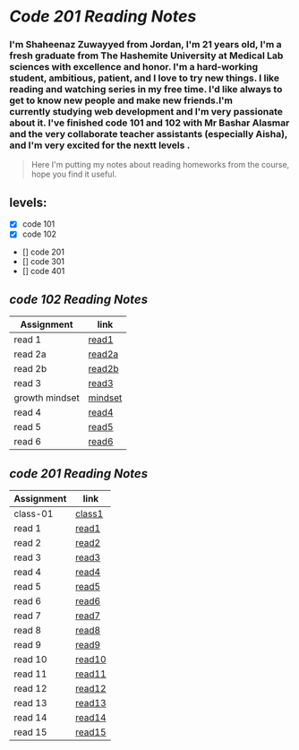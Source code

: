 # *Code 201 Reading Notes*

### I'm Shaheenaz Zuwayyed from Jordan, I'm 21 years old, I'm a fresh graduate from The Hashemite University at Medical Lab sciences with excellence and honor. I'm a hard-working student, ambitious, patient, and I love to try new things. I like reading and watching series in my free time. I'd like always to get to know new people and make new friends.I'm currently studying web development and I'm very passionate about it. I've finished code 101 and 102 with Mr Bashar Alasmar and the very collaborate teacher assistants (especially Aisha), and I'm very excited for the nextt levels  . 
> Here I'm putting my notes about reading homeworks from the course, hope you find it useful.
## **levels**:
- [x] code 101 
- [x] code 102
- [] code 201
- [] code 301
- [] code 401




## *code 102 Reading Notes*
| Assignment | link |
| --- | --- | 
| read 1 | [read1](read1.md) |
| read 2a | [read2a](read2a.md) |
| read 2b | [read2b](read2b.md) |
| read 3  | [read3](read3.md) |
| growth mindset| [mindset](growthmindset.md) |
| read 4 | [read4](read4.md) |
| read 5 | [read5](read5.md) |
| read 6 | [read6](read6.md) |

## *code 201 Reading Notes*
| Assignment |link |
| --- | --- |
| class-01 | [class1](class1.md) |
| read 1 | [read1](readd1.md)| 
| read 2| [read2](readd2.md)| 
| read 3| [read3](readd3.md)| 
| read 4  | [read4](readd4.md)| 
| read 5 | [read5](readd5.md)| 
| read 6 | [read6](readd6.md)| 
| read 7 | [read7](readd7.md)| 
| read 8 | [read8](readd8.md)| 
| read 9 | [read9](readd9.md)| 
| read 10 | [read10](readd10.md)| 
| read 11 | [read11](readd1.md)| 
| read 12 | [read12](readd12.md)| 
| read 13 | [read13](readd13.md)| 
| read 14 | [read14](readd14.md)| 
| read 15 | [read15](read15.md)| 